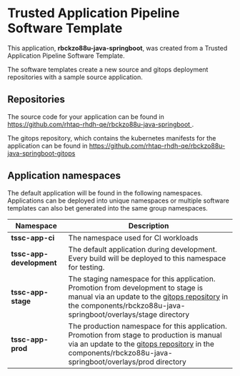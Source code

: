 # Trusted Application Pipeline Software Template

This application, **rbckzo88u-java-springboot**, was created from a Trusted Application Pipeline Software Template.

The software templates create a new source and gitops deployment repositories with a sample source application. 

## Repositories

The source code for your application can be found in [https://github.com/rhtap-rhdh-qe/rbckzo88u-java-springboot ](https://github.com/rhtap-rhdh-qe/rbckzo88u-java-springboot ).
 
The gitops repository, which contains the kubernetes manifests for the application can be found in 
[https://github.com/rhtap-rhdh-qe/rbckzo88u-java-springboot-gitops ](https://github.com/rhtap-rhdh-qe/rbckzo88u-java-springboot-gitops ) 

## Application namespaces 

The default application will be found in the following namespaces. Applications can be deployed into unique namespaces or multiple software templates can also bet generated into the same group namespaces.  

|  Namespace   |  Description   |  
| -------- | -------- |
| **tssc-app-ci** | The namespace used for CI workloads |
| **tssc-app-development** | The default application during development. Every build will be deployed to this namespace for testing. |
| **tssc-app-stage** | The staging namespace for this application. Promotion from development to stage is manual via an update to the [gitops repository](https://github.com/rhtap-rhdh-qe/rbckzo88u-java-springboot-gitops ) in the components/rbckzo88u-java-springboot/overlays/stage directory |
| **tssc-app-prod** | The production namespace for this application. Promotion from stage to production is manual via an update to the [gitops repository](https://github.com/rhtap-rhdh-qe/rbckzo88u-java-springboot-gitops ) in the components/rbckzo88u-java-springboot/overlays/prod directory |